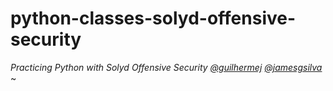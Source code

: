 # python-classes-solyd-offensive-security

*Practicing Python with Solyd Offensive Security [@guilhermej](https://github.com/guilhermej) [@jamesgsilva](https://github.com/jamesgsilva)* ~ 
